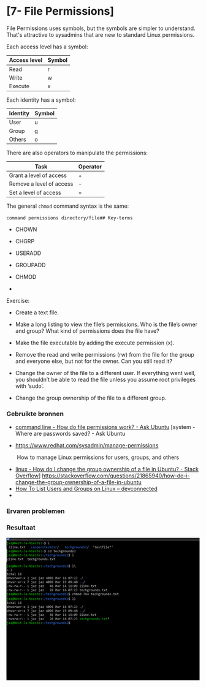 # [7- File Permissions]

File Permissions uses symbols, but the symbols are simpler to understand. That's attractive to sysadmins that are new to standard Linux permissions.

Each access level has a symbol:

| **Access level** | **Symbol** |
| ---------------- | ---------- |
| Read             | r          |
| Write            | w          |
| Execute          | x          |

Each identity has a symbol:

| **Identity** | **Symbol** |
| ------------ | ---------- |
| User         | u          |
| Group        | g          |
| Others       | o          |

There are also operators to manipulate the permissions:

| **Task**                 | **Operator** |
| ------------------------ | ------------ |
| Grant a level of access  | +            |
| Remove a level of access | -            |
| Set a level of access    | =            |

The general `chmod` command syntax is the same:

```plaintext
command permissions directory/file## Key-terms
```

- CHOWN

- CHGRP

- USERADD

- GROUPADD

- CHMOD

- 

Exercise:

- Create a text file.

- Make a long listing to view the file’s permissions. Who is the file’s owner and group? What kind of permissions does the file have?

- Make the file executable by adding the execute permission (x).

- Remove the read and write permissions (rw) from the file for the group and everyone else, but not for the owner. Can you still read it?

- Change the owner of the file to a different user. If everything went well, you shouldn’t be able to read the file unless you assume root privileges with ‘sudo’.

- Change the group ownership of the file to a different group.

### Gebruikte bronnen

- [command line - How do file permissions work? - Ask Ubuntu](https://askubuntu.com/questions/83/how-do-file-permissions-work)
  [system - Where are passwords saved? - Ask Ubuntu

- https://www.redhat.com/sysadmin/manage-permissions

       How to manage Linux permissions for users, groups, and others

- [linux - How do I change the group ownership of a file in Ubuntu? - Stack Overflow](https://stackoverflow.com/questions/21865940/how-do-i-change-the-group-ownership-of-a-file-in-ubuntu)]
  https://stackoverflow.com/questions/21865940/how-do-i-change-the-group-ownership-of-a-file-in-ubuntu
- [How To List Users and Groups on Linux &ndash; devconnected](https://devconnected.com/how-to-list-users-and-groups-on-linux/)
- 

### Ervaren problemen

### Resultaat

![file&permission.png](file&permission.png)
